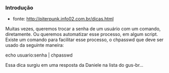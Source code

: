 ### Introdução
* fonte: http://piterpunk.info02.com.br/dicas.html

Muitas vezes, queremos trocar a senha de um usuário com um comando,
diretamente. Ou queremos automatizar esse processo, em algum script.
Existe um comando para facilitar esse processo, o chpasswd que deve
ser usado da seguinte maneira:

   echo usuario:senha | chpasswd

Essa dica surgiu em uma resposta da Daniele na lista do gus-br...

